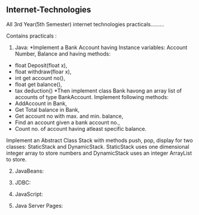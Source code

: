 ## Internet-Technologies
All 3rd Year(5th Semester) internet technologies practicals.........

Contains practicals :
1. Java:
*Implement a Bank Account having Instance variables: Account Number, Balance and having methods:
- float Deposit(float x),
- float withdraw(floar x),
- int get account no(),
- float get balance(),
- tax deduction()
*Then implement class Bank havong an array list of accounts of type BankAccount.
Implement following methods:
- AddAccount in Bank,
- Get Total balance in Bank,
- Get account no with max. and min. balance,
- Find an account given a bank account no.,
- Count no. of account having atleast specific balance.

Implement an Abstract Class Stack with methods push, pop, display for two classes:
StaticStack and DynamicStack. StaticStack uses one dimensional integer array to store numbers and DynamicStack uses an integer ArrayList to store.

2. JavaBeans:

3. JDBC:

4. JavaScript:

5. Java Server Pages:

